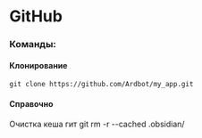 # GitHub
### Команды:
#### Клонирование
```shell
git clone https://github.com/Ardbot/my_app.git
```
#### Справочно
Очистка кеша гит
git rm -r --cached .obsidian/
